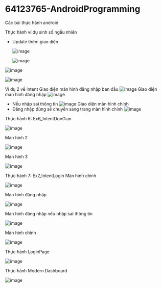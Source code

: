 # 64123765-AndroidProgramming
Các bài thực hành android

Thực hành ví dụ sinh số ngẫu nhiên
- Update thêm giao diện
  
  ![image](https://github.com/user-attachments/assets/5e7bfbf5-7f57-43c0-b3e7-6b05203b4139)

  ![image](https://github.com/user-attachments/assets/612d2530-82db-4873-a997-4b8afac0f06e)

![image](https://github.com/user-attachments/assets/69447c02-d9a9-41de-8faa-855df19f0947)

![image](https://github.com/user-attachments/assets/06eebe58-e76c-4117-bd21-6c4c629dfde5)


Ví dụ 2 về Intent
Giao diện màn hình đăng nhập ban đầu
![image](https://github.com/user-attachments/assets/f4038df5-a190-45f9-be44-cf3984713957)
Giao diện màn hình đăng nhập
![image](https://github.com/user-attachments/assets/7d4e4f1e-4878-4c41-b5e7-56a7df87db5c)
- Nếu nhập sai thông tin
  ![image](https://github.com/user-attachments/assets/869fbc50-1523-438f-9f39-3b252bcc8e49)
Giao diện màn hình chính
- Đăng nhập đúng sẽ chuyển sang trang màn hình chính
  ![image](https://github.com/user-attachments/assets/8a58eb3e-c407-4d73-b81c-ef8df60e9a3b)

Thực hành 6: Ex6_IntentDonGian

![image](https://github.com/user-attachments/assets/b2b6a2ef-4b19-4916-a7cf-22f1fb2eaba7)

Màn hình 2

![image](https://github.com/user-attachments/assets/6f5f5c36-fc86-4add-bd0c-9c8df5f0e94d)

Màn hình 3

![image](https://github.com/user-attachments/assets/7b2f4443-fe4c-4993-be36-3b5c0bc73e94)

Thực hành 7: Ex7_IntentLogin
Màn hình chính

![image](https://github.com/user-attachments/assets/7b666a9d-784c-4f1c-95f4-fd2d21b2c773)

Màn hình đăng nhập

![image](https://github.com/user-attachments/assets/66ce4a1d-f0e1-4a48-b16b-b1e65e9f5236)

Màn hình đăng nhập nếu nhập sai thông tin

![image](https://github.com/user-attachments/assets/c387c0e3-b62a-4068-b9de-7a1d5980f532)

Màn hình chính

![image](https://github.com/user-attachments/assets/b705668c-9f80-4263-a3fc-42f1cd796c2f)

Thực hành LoginPage

![image](https://github.com/user-attachments/assets/0280606f-590e-4a0e-a344-1941c75a809e)

Thực hành Modern Dashboard

![image](https://github.com/user-attachments/assets/7569566e-ef23-4d19-b0ca-62cde87a43cd)

